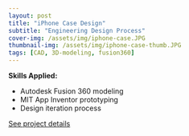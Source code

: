 ```yaml
---
layout: post
title: "iPhone Case Design"
subtitle: "Engineering Design Process"
cover-img: /assets/img/iphone-case.JPG
thumbnail-img: /assets/img/iphone-case-thumb.JPG
tags: [CAD, 3D-modeling, fusion360]
---
```


**Skills Applied:**  
- Autodesk Fusion 360 modeling  
- MIT App Inventor prototyping  
- Design iteration process  

[See project details](https://persone3.msu.domains/portfolio/project-2/)
